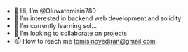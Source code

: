 - 👋 Hi, I’m @Oluwatomisin780
- 👀 I’m interested in backend web development and solidity
- 🌱 I’m currently learning sol...
- 💞️ I’m looking to collaborate on projects
- 📫 How to reach me tomisinoyediran@gmail.com

<!---
Oluwatomisin780/Oluwatomisin780 is a ✨ special ✨ repository because its `README.md` (this file) appears on your GitHub profile.
You can click the Preview link to take a look at your changes.
--->
